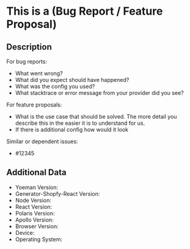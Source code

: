 # This is a (Bug Report / Feature Proposal)

## Description

For bug reports:
* What went wrong?
* What did you expect should have happened?
* What was the config you used?
* What stacktrace or error message from your provider did you see?

For feature proposals:
* What is the use case that should be solved. The more detail you describe this in the easier it is to understand for us.
* If there is additional config how would it look

Similar or dependent issues:
* #12345

## Additional Data

- Yoeman Version:
- Generator-Shopfy-React Version:
- Node Version:
- React Version:
- Polaris Version:
- Apollo Version:
- Browser Version:
- Device:
- Operating System:
